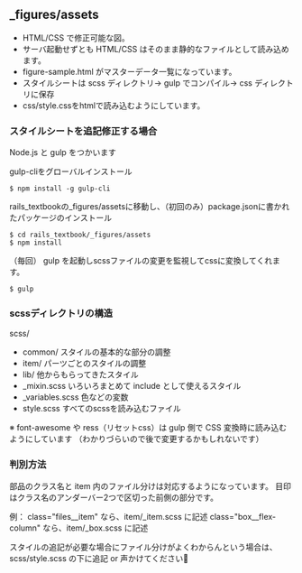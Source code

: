 ## _figures/assets

- HTML/CSS で修正可能な図。
- サーバ起動せずとも HTML/CSS はそのまま静的なファイルとして読み込めます。
- figure-sample.html がマスターデータ一覧になっています。
- スタイルシートは scss ディレクトリ→ gulp でコンパイル→ css ディレクトリに保存
- css/style.cssをhtmlで読み込むようにしています。

### スタイルシートを追記修正する場合

Node.js と gulp をつかいます

gulp-cliをグローバルインストール

```
$ npm install -g gulp-cli
```

rails_textbookの_figures/assetsに移動し、（初回のみ）package.jsonに書かれたパッケージのインストール

```
$ cd rails_textbook/_figures/assets
$ npm install
```

（毎回） gulp を起動しscssファイルの変更を監視してcssに変換してくれます。

```
$ gulp
```

### scssディレクトリの構造

scss/ 

- common/  スタイルの基本的な部分の調整
- item/  パーツごとのスタイルの調整
- lib/  他からもらってきたスタイル
- _mixin.scss  いろいろまとめて include として使えるスタイル
- _variables.scss  色などの変数
- style.scss  すべてのscssを読み込むファイル

※ font-awesome や ress（リセットcss）は gulp 側で CSS 変換時に読み込むようにしています
（わかりづらいので後で変更するかもしれないです）

### 判別方法

部品のクラス名と item 内のファイル分けは対応するようになっています。
目印はクラス名のアンダーバー2つで区切った前側の部分です。

例：
class="files__item" なら、item/_item.scss に記述
class="box__flex-column" なら、item/_box.scss に記述

スタイルの追記が必要な場合にファイル分けがよくわからんという場合は、scss/style.scss の下に追記 or 声かけてください:pray:
